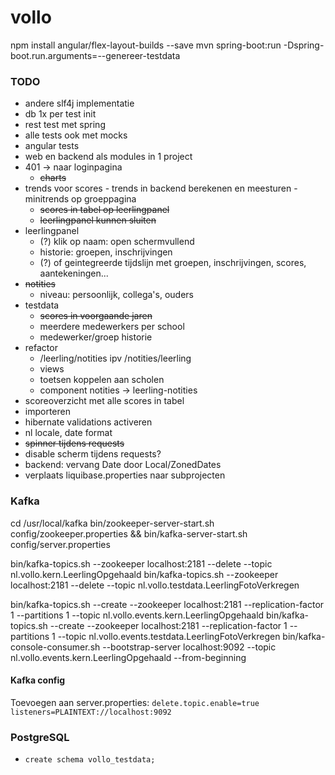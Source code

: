 # vollo

npm install angular/flex-layout-builds --save
mvn spring-boot:run -Dspring-boot.run.arguments=--genereer-testdata

### TODO

- andere slf4j implementatie
- db 1x per test init
- rest test met spring
- alle tests ook met mocks
- angular tests
- web en backend als modules in 1 project
- 401 -> naar loginpagina
  - ~~charts~~
- trends voor scores - trends in backend berekenen en meesturen - minitrends op groeppagina
  - ~~scores in tabel op leerlingpanel~~
  - ~~leerlingpanel kunnen sluiten~~
- leerlingpanel
  - (?) klik op naam: open schermvullend
  - historie: groepen, inschrijvingen
  - (?) of geintegreerde tijdslijn met groepen, inschrijvingen, scores, aantekeningen...
- ~~notities~~
  - niveau: persoonlijk, collega's, ouders
- testdata
  - ~~scores in voorgaande jaren~~
  - meerdere medewerkers per school
  - medewerker/groep historie
- refactor
  - /leerling/notities ipv /notities/leerling
  - views
  - toetsen koppelen aan scholen
  - component notities -> leerling-notities
- scoreoverzicht met alle scores in tabel
- importeren
- hibernate validations activeren
- nl locale, date format
- ~~spinner tijdens requests~~
- disable scherm tijdens requests?
- backend: vervang Date door Local/ZonedDates
- verplaats liquibase.properties naar subprojecten

### Kafka

cd /usr/local/kafka
bin/zookeeper-server-start.sh config/zookeeper.properties && bin/kafka-server-start.sh config/server.properties

bin/kafka-topics.sh --zookeeper localhost:2181 --delete --topic nl.vollo.kern.LeerlingOpgehaald
bin/kafka-topics.sh --zookeeper localhost:2181 --delete --topic nl.vollo.testdata.LeerlingFotoVerkregen

bin/kafka-topics.sh --create --zookeeper localhost:2181 --replication-factor 1 --partitions 1 --topic nl.vollo.events.kern.LeerlingOpgehaald
bin/kafka-topics.sh --create --zookeeper localhost:2181 --replication-factor 1 --partitions 1 --topic nl.vollo.events.testdata.LeerlingFotoVerkregen
bin/kafka-console-consumer.sh --bootstrap-server localhost:9092 --topic nl.vollo.events.kern.LeerlingOpgehaald --from-beginning

#### Kafka config

Toevoegen aan server.properties:
`delete.topic.enable=true`
`listeners=PLAINTEXT://localhost:9092`

### PostgreSQL

- `create schema vollo_testdata;`
